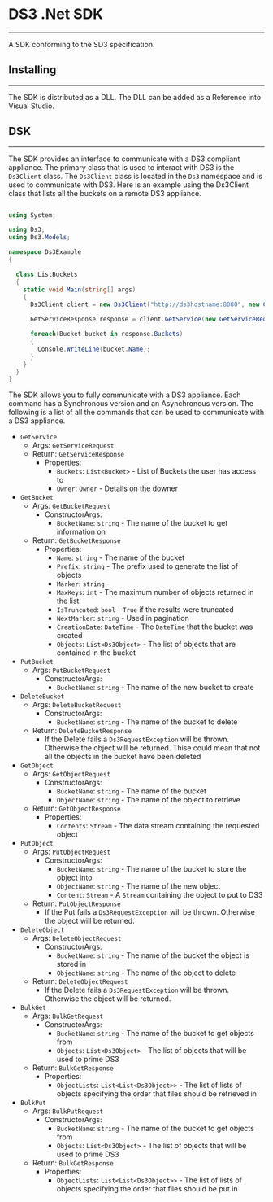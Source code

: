 # DS3 .Net SDK

---

A SDK conforming to the SD3 specification.

## Installing

---

The SDK is distributed as a DLL.  The DLL can be added as a Reference into Visual Studio.

## DSK

---

The SDK provides an interface to communicate with a DS3 compliant appliance.  The primary class that is used to interact with DS3 is the `Ds3Client` class.  The `Ds3Client` class is located in the `Ds3` namespace and is used to communicate with DS3.  Here is an example using the Ds3Client class that lists all the buckets on a remote DS3 appliance.

```csharp

using System;

using Ds3;
using Ds3.Models;

namespace Ds3Example
{

  class ListBuckets
  {
    static void Main(string[] args)
    {
      Ds3Client client = new Ds3Client("http://ds3hostname:8080", new Credentials("accessKey", "secretKey"));

      GetServiceResponse response = client.GetService(new GetServiceRequest());

      foreach(Bucket bucket in response.Buckets)
      {
        Console.WriteLine(bucket.Name);
      }
    }
  }
}

```

The SDK allows you to fully communicate with a DS3 appliance.  Each command has a Synchronous version and an Asynchronous version.  The following is a list of all the commands that can be used to communicate with a DS3 appliance.

* `GetService`
    * Args: `GetServiceRequest`
    * Return: `GetServiceResponse`
        * Properties:
            * `Buckets`: `List<Bucket>` - List of Buckets the user has access to
            * `Owner`: `Owner` - Details on the downer
* `GetBucket`
    * Args: `GetBucketRequest`
        * ConstructorArgs:
            * `BucketName`: `string` - The name of the bucket to get information on
    * Return: `GetBucketResponse`
        * Properties:
            * `Name`: `string` - The name of the bucket
            * `Prefix`: `string` - The prefix used to generate the list of objects
            * `Marker`: `string` -
            * `MaxKeys`: `int` - The maximum number of objects returned in the list
            * `IsTruncated`: `bool` - `True` if the results were truncated
            * `NextMarker`: `string` - Used in pagination
            * `CreationDate`: `DateTime` - The `DateTime` that the bucket was created
            * `Objects`: `List<Ds3Object>` - The list of objects that are contained in the bucket
* `PutBucket`
    * Args: `PutBucketRequest`
        * ConstructorArgs:
            * `BucketName`: `string`  - The name of the new bucket to create
* `DeleteBucket`
    * Args: `DeleteBucketRequest`
        * ConstructorArgs:
            * `BucketName`: `string` - The name of the bucket to delete
    * Return: `DeleteBucketResponse`
        * If the Delete fails a `Ds3RequestException` will be thrown.  Otherwise the object will be returned.  Thise could mean that not all the objects in the bucket have been deleted
* `GetObject`
    * Args: `GetObjectRequest`
        * ConstructorArgs:
            * `BucketName`: `string` - The name of the bucket
            * `ObjectName`: `string` - The name of the object to retrieve
    * Return: `GetObjectResponse`
        * Properties:
            * `Contents`: `Stream` - The data stream containing the requested object
* `PutObject`
    * Args: `PutObjectRequest`
        * ConstructorArgs:
            * `BucketName`: `string` - The name of the bucket to store the object into
            * `ObjectName`: `string` - The name of the new object
            * `Content`: `Stream` - A `Stream` containing the object to put to DS3
    * Return: `PutObjectResponse`
        * If the Put fails a `Ds3RequestException` will be thrown.  Otherwise the object will be returned.
* `DeleteObject`
    * Args: `DeleteObjectRequest`
        * ConstructorArgs:
            * `BucketName`: `string` - The name of the bucket the object is stored in
            * `ObjectName`: `string` - The name of the object to delete
    * Return: `DeleteObjectRequest`
        * If the Delete fails a `Ds3RequestException` will be thrown.  Otherwise the object will be returned.
* `BulkGet`
    * Args: `BulkGetRequest`
        * ConstructorArgs:
            * `BucketName`: `string` - The name of the bucket to get objects from
            * `Objects`: `List<Ds3Object>` - The list of objects that will be used to prime DS3
    * Return: `BulkGetResponse`
        * Properties:
            * `ObjectLists`: `List<List<Ds3Object>>` - The list of lists of objects specifying the order that files should be retrieved in
* `BulkPut`
    * Args: `BulkPutRequest`
        * ConstructorArgs:
            * `BucketName`: `string` - The name of the bucket to get objects from
            * `Objects`: `List<Ds3Object>` - The list of objects that will be used to prime DS3
    * Return: `BulkGetResponse`
        * Properties:
            * `ObjectLists`: `List<List<Ds3Object>>` - The list of lists of objects specifying the order that files should be put in        
